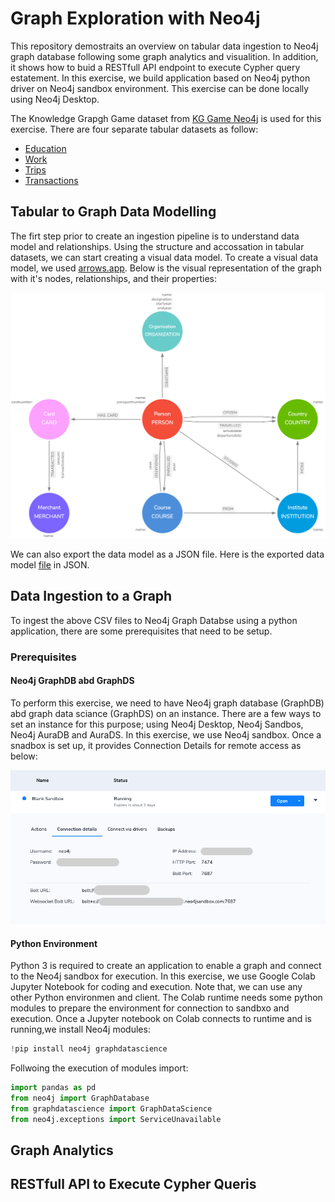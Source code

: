 # Graph Exploration with Neo4j

This repository demostraits an overview on tabular data ingestion to Neo4j graph database following some graph analytics and visualition. In addition, it shows how to buid a RESTfull API endpoint to execute Cypher query estatement. In this exercise, we build application based on Neo4j python driver on Neo4j sandbox environment. This exercise can be done locally using Neo4j Desktop.

The Knowledge Grapgh Game dataset from [KG Game Neo4j]() is used for this exercise. There are four separate tabular datasets as follow:

- [Education](./data/sng_education.csv)
- [Work](./data/sng_work.csv)
- [Trips](./data/sng_trips.csv)
- [Transactions](./data/sng_transaction.csv)

## Tabular to Graph Data Modelling

The firt step prior to create an ingestion pipeline is to understand data model and relationships. Using the structure and accossation in tabular datasets, we can start creating a visual data model. To create a visual data model, we used [arrows.app](https://arrows.app/). Below is the visual representation of the graph with it's nodes, relationships, and their properties:

![Graph Data Model](./data_model/graph_explorer.png)

We can also export the data model as a JSON file. Here is the exported data model [file](./data_model/graph_exploere.josn) in JSON.

## Data Ingestion to a Graph

To ingest the above CSV files to Neo4j Graph Databse using a python application, there are some prerequisites that need to be setup.

### Prerequisites

#### Neo4j GraphDB abd GraphDS
To perform this exercise, we need to have Neo4j graph database (GraphDB) abd graph data sciance (GraphDS) on an instance. There are a few ways to set an instance for this purpose; using Neo4j Desktop, Neo4j Sandbos, Neo4j AuraDB and AuraDS. In this exercise, we use Neo4j sandbox. Once a snadbox is set up, it provides Connection Details for remote access as below: 

![Connection Details](./images/connection_details.png)

#### Python Environment
Python 3 is required to create an application to enable a graph and connect to the Neo4j sandbox for execution. In this exercise, we use Google Colab Jupyter Notebook for coding and execution. Note that, we can use any other Python environmen and client. The Colab runtime needs some python modules to prepare the environment for connection to sandbxo and execution. Once a Jupyter notebook on Colab connects to runtime and is running,we install Neo4j modules:

```python
!pip install neo4j graphdatascience
```

Follwoing the execution of modules import:

```python
import pandas as pd
from neo4j import GraphDatabase
from graphdatascience import GraphDataScience
from neo4j.exceptions import ServiceUnavailable
```

## Graph Analytics

## RESTfull API to Execute Cypher Queris

